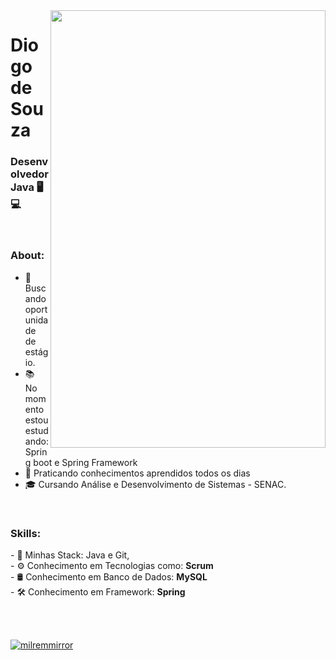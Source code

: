 <img align="right" width="440" height="700" right="0px" src="https://i.imgur.com/JP3yOzm.gif">

# Diogo de Souza
### Desenvolvedor Java 🖥💻


<br>

### About:

<p align="left" margin-left="10px"> 

- 🌱 Buscando oportunidade de estágio.
- 📚 No momento estou estudando: Spring boot e Spring Framework
- 📘 Praticando conhecimentos aprendidos todos os dias
- 🎓 Cursando Análise e Desenvolvimento de Sistemas - SENAC.



<br>

### Skills:

<p align="left" margin-left="10px">
- 🧩 Minhas Stack: Java e Git, </strong> <br>
- ⚙ Conhecimento em Tecnologias como: <strong>Scrum </strong> <br>
- 🛢 Conhecimento em Banco de Dados: <strong>MySQL</strong>  <br>
- 🛠 Conhecimento em Framework: <strong>Spring</strong> <br>
</p>



<br/>
<br/>

[![milremmirror](https://github-readme-stats.vercel.app/api/top-langs/?username=milremmirror&hide=html&layout=compact=true&theme=tokyonight)](https://github.com/milremmirror)

